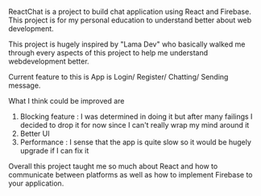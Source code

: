 ReactChat is a project to build chat application using React and Firebase. This project is for my personal education to understand better about web development.

This project is hugely inspired by "Lama Dev" who basically walked me through every aspects of this project to help me understand webdevelopment better.

Current feature to this is App is Login/ Register/ Chatting/ Sending message.

What I think could be improved are
  1) Blocking feature : I was determined in doing it but after many failings I decided to drop it for now since I can't really wrap my mind around it
  2) Better UI
  3) Performance : I sense that the app is quite slow so it would be hugely upgrade if I can fix it

Overall this project taught me so much about React and how to communicate between platforms as well as how to implement Firebase to your application.
